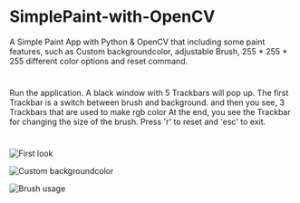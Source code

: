 # SimplePaint-with-OpenCV
A Simple Paint App with Python &amp; OpenCV that including some paint features, such as Custom backgroundcolor, adjustable Brush, 255 * 255 * 255 different color options and reset command.

#

Run the application. A black window with 5 Trackbars will pop up.
The first Trackbar is a switch between brush and background.
and then you see, 3 Trackbars that are used to make rgb color
At the end, you see the Trackbar for changing the size of the brush.
Press 'r' to reset and 'esc' to exit.

#

![First look](https://github.com/Hpouralireza/SimplePaint-with-OpenCV/assets/47522202/7c7deb8a-7f8a-441f-8818-d41c8b46961e)


![Custom backgroundcolor](https://github.com/Hpouralireza/SimplePaint-with-OpenCV/assets/47522202/d84d3fe6-cfda-44aa-bf63-a0470ba0a2fe)


![Brush usage](https://github.com/Hpouralireza/SimplePaint-with-OpenCV/assets/47522202/bf78b9f1-c478-42d7-9c47-1158a5b2d008)


